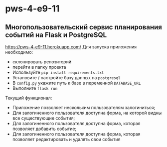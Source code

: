 # pws-4-e9-11
## Многопользовательский сервис планирования событий на Flask и PostgreSQL
https://pws-4-e9-11.herokuapp.com/
Для запуска приложения необходимо:
* склонировать репозиторий
* перейти в папку проекта
* Используйте `pip install requirements.txt`
* Установите / настройте базу данных на `postgresql`
* В `config.py` укажите путь к базе в переменной `DATABASE_URL`
* Выполните `flask run`

Текущий функционал:
* Приложение позволяет нескольким пользователям залогиниться;
* Для залогиненного пользователя доступна форма, на которой видны все существующие события;
* Для залогиненного пользователя доступна форма, которая позволяет добавить событие;
* Для залогиненного пользователя доступна форма, которая позволяет редактировать и удалять свои события
